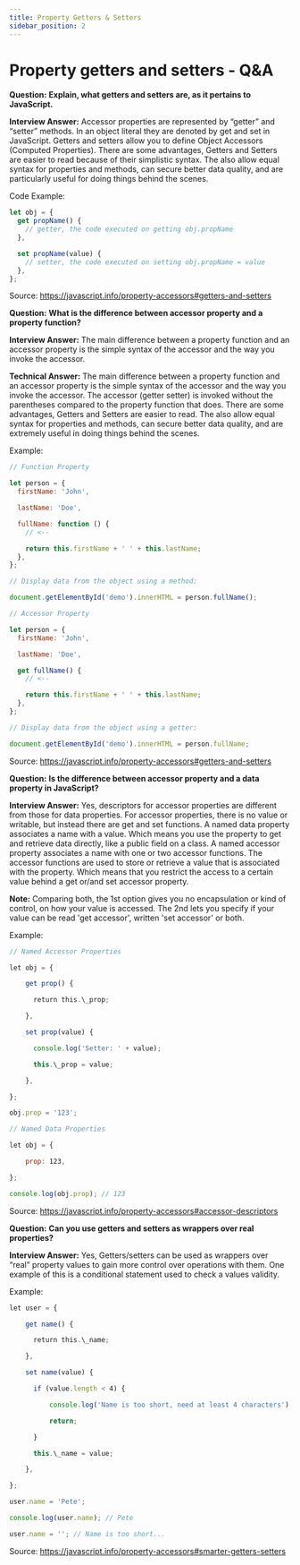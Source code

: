 ```yaml
---
title: Property Getters & Setters
sidebar_position: 2
---
```


# Property getters and setters - Q&A

**Question:** **Explain, what getters and setters are, as it pertains to JavaScript.**

**Interview Answer:** Accessor properties are represented by “getter” and “setter” methods. In an object literal they are denoted by get and set in JavaScript. Getters and setters allow you to define Object Accessors (Computed Properties). There are some advantages, Getters and Setters are easier to read because of their simplistic syntax. The also allow equal syntax for properties and methods, can secure better data quality, and are particularly useful for doing things behind the scenes.

Code Example:

```js
let obj = {
  get propName() {
    // getter, the code executed on getting obj.propName
  },

  set propName(value) {
    // setter, the code executed on setting obj.propName = value
  },
};
```

Source: <https://javascript.info/property-accessors#getters-and-setters>

**Question:** **What is the difference between accessor property and a property function?**

**Interview Answer:** The main difference between a property function and an accessor property is the simple syntax of the accessor and the way you invoke the accessor.

**Technical Answer:** The main difference between a property function and an accessor property is the simple syntax of the accessor and the way you invoke the accessor. The accessor (getter setter) is invoked without the parentheses compared to the property function that does. There are some advantages, Getters and Setters are easier to read. The also allow equal syntax for properties and methods, can secure better data quality, and are extremely useful in doing things behind the scenes.

Example:

```js
// Function Property

let person = {
  firstName: 'John',

  lastName: 'Doe',

  fullName: function () {
    // <--

    return this.firstName + ' ' + this.lastName;
  },
};

// Display data from the object using a method:

document.getElementById('demo').innerHTML = person.fullName();

// Accessor Property

let person = {
  firstName: 'John',

  lastName: 'Doe',

  get fullName() {
    // <--

    return this.firstName + ' ' + this.lastName;
  },
};

// Display data from the object using a getter:

document.getElementById('demo').innerHTML = person.fullName;
```

Source: <https://javascript.info/property-accessors#getters-and-setters>

**Question:** **Is the difference between accessor property and a data property in JavaScript?**

**Interview Answer:** Yes, descriptors for accessor properties are different from those for data properties. For accessor properties, there is no value or writable, but instead there are get and set functions. A named data property associates a name with a value. Which means you use the property to get and retrieve data directly, like a public field on a class. A named accessor property associates a name with one or two accessor functions. The accessor functions are used to store or retrieve a value that is associated with the property. Which means that you restrict the access to a certain value behind a get or/and set accessor property.

**Note:** Comparing both, the 1st option gives you no encapsulation or kind of control, on how your value is accessed. The 2nd lets you specify if your value can be read 'get accessor', written 'set accessor' or both.

Example:

```js
// Named Accessor Properties

let obj = {

    get prop() {

      return this.\_prop;

    },

    set prop(value) {

      console.log('Setter: ' + value);

      this.\_prop = value;

    },

};

obj.prop = '123';

// Named Data Properties

let obj = {

    prop: 123,

};

console.log(obj.prop); // 123
```

Source: <https://javascript.info/property-accessors#accessor-descriptors>

**Question:** **Can you use getters and setters as wrappers over real properties?**

**Interview Answer:** Yes, Getters/setters can be used as wrappers over “real” property values to gain more control over operations with them. One example of this is a conditional statement used to check a values validity.

Example:

```js
let user = {

    get name() {

      return this.\_name;

    },

    set name(value) {

      if (value.length < 4) {

          console.log('Name is too short, need at least 4 characters');

          return;

      }

      this.\_name = value;

    },

};

user.name = 'Pete';

console.log(user.name); // Pete

user.name = ''; // Name is too short...
```

Source: <https://javascript.info/property-accessors#smarter-getters-setters>
